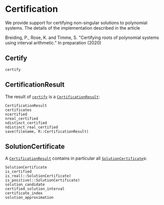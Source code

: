 # Certification

We provide support for certifying non-singular solutions to polynomial systems.
The details of the implementation described in the article

Breiding, P., Rose, K. and Timme, S. "Certifying roots of polynomial systems using interval arithmetic." In preparation (2020)

## Certify
```@docs
certify
```

## CertificationResult
The result of [`certify`](@ref) is a [`CertificationResult`](@ref):

```@docs
CertificationResult
certificates
ncertified
nreal_certified
ndistinct_certified
ndistinct_real_certified
save(filename, R::CertificationResult)
```

## SolutionCertificate
A [`CertificationResult`](@ref) contains in particular all [`SolutionCertificate`](@ref)s:
```@docs
SolutionCertificate
is_certified
is_real(::SolutionCertificate)
is_positive(::SolutionCertificate)
solution_candidate
certified_solution_interval
certificate_index
solution_approximation
```
